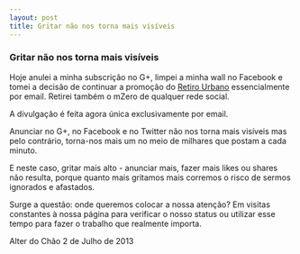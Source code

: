 ```yaml
---
layout: post
title: Gritar não nos torna mais visíveis 
---
```


### Gritar não nos torna mais visíveis 

Hoje anulei a minha subscrição no G+, limpei a minha wall no Facebook e tomei a decisão de continuar a promoção do [Retiro Urbano](https://www.google.com) essencialmente por email. Retirei também o mZero de qualquer rede social. 

A divulgação é feita agora única exclusivamente por email. 

Anunciar no G+, no Facebook e no Twitter não nos torna mais visíveis mas pelo contrário, torna-nos mais um no meio de milhares que postam a cada minuto.  

E neste caso, gritar mais alto - anunciar mais, fazer mais likes ou shares não resulta, porque quanto mais gritamos mais corremos o risco de sermos ignorados e afastados.

Surge a questão: onde queremos colocar a nossa atenção? Em visitas constantes à nossa página para verificar o nosso status ou utilizar esse tempo para fazer o trabalho que realmente importa. 

Alter do Chão 2 de Julho de 2013
